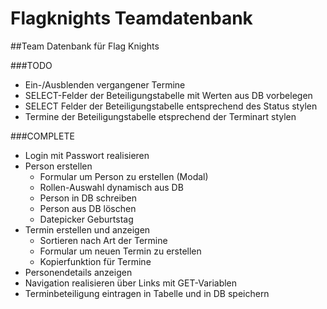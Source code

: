 # Flagknights Teamdatenbank
##Team Datenbank für Flag Knights

###TODO
* Ein-/Ausblenden vergangener Termine
* SELECT-Felder der Beteiligungstabelle mit Werten aus DB vorbelegen
* SELECT Felder der Beteiligungstabelle entsprechend des Status stylen
* Termine der Beteiligungstabelle etsprechend der Terminart stylen  


###COMPLETE
* Login mit Passwort realisieren
* Person erstellen
  * Formular um Person zu erstellen (Modal)
  * Rollen-Auswahl dynamisch aus DB
  * Person in DB schreiben
  * Person aus DB löschen
  * Datepicker Geburtstag
* Termin erstellen und anzeigen
  * Sortieren nach Art der Termine
  * Formular um neuen Termin zu erstellen
  * Kopierfunktion für Termine  
* Personendetails anzeigen
* Navigation realisieren über Links mit GET-Variablen
* Terminbeteiligung eintragen in Tabelle und in DB speichern
